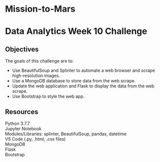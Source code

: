 # Mission-to-Mars

# Data Analytics Week 10 Challenge

## Objectives
The goals of this challenge are to:

* Use BeautifulSoup and Splinter to automate a web browser and scrape high-resolution images.
* Use a MongoDB database to store data from the web scrape.
* Update the web application and Flask to display the data from the web scrape.
* Use Bootstrap to style the web app.


## Resources

Python 3.7.7<br>
Jupyter Notebook<br>
Modules/Libraries:  splinter, BeautifulSoup, pandas, datetime<br>
VS Code (.py, .html, .css files)<br>
MongoDB<br>
Flask<br>
Bootstrap<br>
